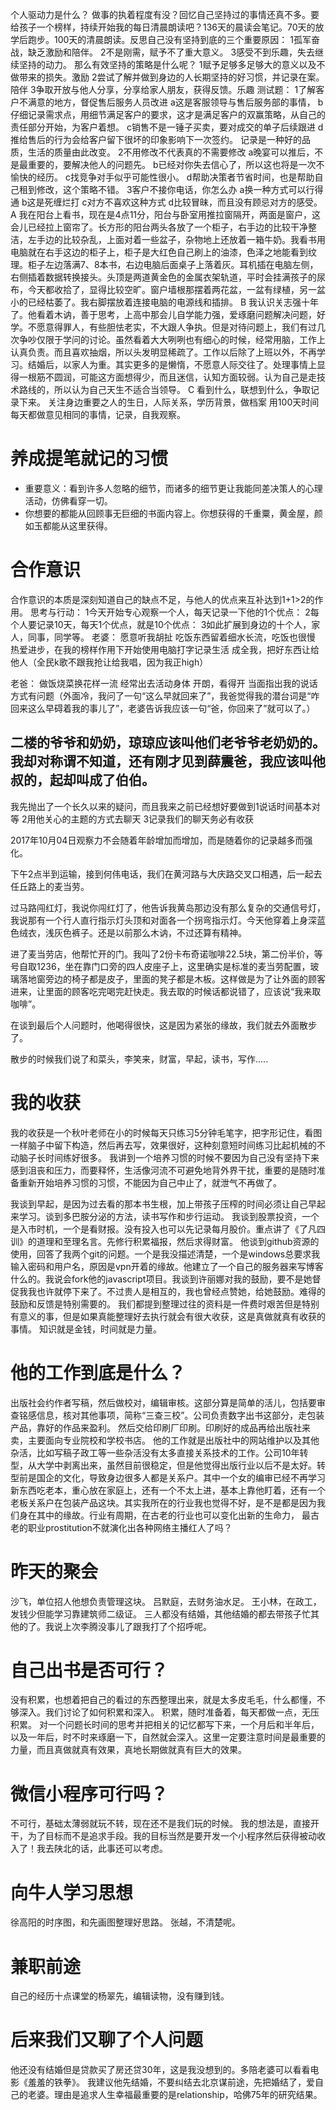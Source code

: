 个人驱动力是什么？
做事的执着程度有没？回忆自己坚持过的事情还真不多。要给孩子一个榜样，持续开始我的每日清晨朗读吧？136天的晨读会笔记。70天的放学后跑步。100天的清晨朗读。反思自己没有坚持到底的三个重要原因：
1孤军奋战，缺乏激励和陪伴。
2不是刚需，赋予不了重大意义。
3感受不到乐趣，失去继续坚持的动力。
那么有效坚持的策略是什么呢？
1赋予足够多足够大的意义以及不做带来的损失。激励
2尝试了解并做到身边的人长期坚持的好习惯，并记录在案。陪伴
3争取开放与他人分享，分享给家人朋友，获得反馈。乐趣
测试题：
1了解客户不满意的地方，督促售后服务人员改进
a这是客服领导与售后服务部的事情，
b仔细记录需求点，用细节满足客户的要求，这才是满足客户的双赢策略，从自己的责任部分开始，为客户着想。
c销售不是一锤子买卖，要对成交的单子后续跟进
d推给售后的行为会给客户留下很坏的印象影响下一次签约。
记录是一种好的品质，生活的质量由此改变。
2不用修改不代表真的不需要修改
a晚宴可以推后，不是最重要的，要解决他人的问题先。
b已经对你失去信心了，所以这也将是一次不愉快的经历。
c找竞争对手似乎可能性很小。
d帮助决策者节省时间，也是帮助自己租到修改，这个策略不错。
3客户不接你电话，你怎么办
a换一种方式可以行得通
b这是死缠烂打
c对方不喜欢这种方式
d比较冒昧，而且没有顾忌对方的感受。
A
我在阳台上看书，现在是4点11分，阳台与卧室用推拉窗隔开，两面是窗户，这会儿已经拉上窗帘了。长方形的阳台两头各放了一个柜子，右手边的比较干净整洁，左手边的比较杂乱，上面对着一些盆子，杂物地上还放着一箱牛奶。我看书用电脑就在右手这边的柜子上，柜子是大红色自己刷上的油漆，色泽之地能看到纹理。柜子左边落满7、8本书，右边电脑后面桌子上落着灰。耳机插在电脑左侧，右侧插着数据转换接头。头顶是两道黄金色的金属衣架轨道，平时会挂满孩子的尿布，今天都收拾了，显得比较空旷。窗户墙根那摆着两花盆，一盆有绿植，另一盆小的已经枯萎了。我右脚摆放着连接电脑的电源线和插排。
B
我认识关志强十年了。他看着木讷，善于思考，上高中那会儿自学能力强，爱琢磨问题解决问题，好学。不愿意得罪人，有些胆怯老实，不大跟人争执。但是对待问题上，我们有过几次争吵仅限于学问的讨论。虽然看着大大咧咧也有细心的时候，经常用脑，工作上认真负责。而且喜欢抽烟，所以头发明显稀疏了。工作以后除了上班以外，不再学习。结婚后，以家人为重。其实更多的是懒惰，不愿意人际交往了。处理事情上显得一根筋不圆润，可能这方面想得少，而且迷信，认知方面较弱。认为自己是走技术路线的，所以认为自己天生不适合当领导。
C
看到什么，联想到什么，争取记录下来。
关注身边重要之人的生日，人际关系，学历背景，做档案
用100天时间每天都做意见相同的事情，记录，自我观察。
# 养成提笔就记的习惯
* 重要意义：看到许多人忽略的细节，而诸多的细节更让我能同差决策人的心理活动，仿佛看穿一切。
* 你想要的都能从回顾事无巨细的书面内容上。你想获得的千重粟，黄金屋，颜如玉都能从这里获得。

# 合作意识
合作意识的本质是深刻知道自己的缺点不足，与他人的优点来互补达到1+1>2的作用。
思考与行动：
1今天开始专心观察一个人，每天记录一下他的1个优点：
2每个人要记录10天，每天1个优点，就是10个优点：
3如此扩展到身边的十个人，家人，同事，同学等。
老婆：
愿意听我胡扯
吃饭东西留着细水长流，吃饭也很慢
热爱进步，在我的榜样作用下开始使用电脑打字记录生活
成全我，把好东西让给他人（全民k歌不跟我抢让给我唱，因为我正high）

老爸：
做饭烧菜换花样一流
经常出去活动身体
开朗，看得开
当面指出我的说话方式有问题（外面冷，我问了一句“这么早就回来了”，我爸觉得我的潜台词是“咋回来这么早碍着我的事儿了”，老婆告诉我应该一句“爸，你回来了”就可以了。）

二楼的爷爷和奶奶，琼琼应该叫他们老爷爷老奶奶的。我却对称谓不知道，还有刚才见到薛震爸，我应该叫他叔的，起却叫成了伯伯。
------

我先抛出了一个长久以来的疑问，而且我来之前已经想好要做到1说话时间基本对等
2用他关心的主题的方式去聊天
3记录我们的聊天务必有收获

2017年10月04日观察力不会随着年龄增加而增加，而是随着你的记录越多而强化。

下午2点半到运输，接到何伟电话，我们在黄河路与大庆路交叉口相遇，后一起去任丘路上的麦当劳。

过马路闯红灯，我说你闯红灯了，他告诉我黄岛那边没有那么复杂的交通信号灯，我说那有一个行人直行指示灯头顶和对面各一个拐弯指示灯。今天他穿着上身深蓝色绒衣，浅灰色裤子。还是以前那么木讷，不过还算有精神。

进了麦当劳店，他帮忙开的门。我叫了2份卡布奇诺咖啡22.5块，第二份半价，等号自取1236，坐在靠门口旁的四人皮座子上，这里确实是标准的麦当劳配置，玻璃落地窗旁边的椅子都是皮子，里面的凳子都是木板。这样做是为了让外面的顾客进来，让里面的顾客吃完喝完赶快走。我去取的时候话都说错了，应该说“我来取咖啡”。

在谈到最后个人问题时，他喝得很快，这是因为紧张的缘故，我们就去外面散步了。

散步的时候我们说了和菜头，李笑来，财富，早起，读书，写作.....
# 我的收获
我的收获是一个秋叶老师在小的时候每天只练习5分钟毛笔字，把字形记住，看图一样脑子中留下构造，然后再去写，效果很好，这种刻意短时间练习比起机械的不动脑子长时间练好很多。
我讲到一个培养习惯的时候不要因为自己没有坚持下来感到沮丧和压力，而要释怀，生活像河流不可避免地背外界干扰，重要的是随时准备重新开始培养习惯的习惯，不能因为自己中止了，就泄气不再做了。

我谈到早起，是因为过去看的那本书生根，加上带孩子压榨的时间必须让自己早起来学习。谈到多巴胺分泌的方法，读书写作和步行运动。
我谈到股票投资，一个是入市时机，一个是看财报。没有投入也可以先记录每月股价。重点讲了《了凡四训》的道理和至理名言。先修行积累福报，然后求得财富。
他谈到github资源的使用，回答了我两个git的问题。一个是我没描述清楚，一个是windows总要求我输入密码和用户名，原因是vpn开着的缘故。他建立了一个自己的服务器来写博客什么的。我说会fork他的javascript项目。我谈到许丽娜对我的鼓励，要不是她督促我我也许就停下来了。不过贵人是相互的，我也曾经点赞她，给她鼓励。难得的鼓励和反馈是特别需要的。
我们都提到整理过往的资料是一件费时艰苦但是特别有意义的事，但是如果真能整理好去执行就会有很大收获，这是真做就真有收获的事情。
知识就是金钱，时间就是力量。

# 他的工作到底是什么？
出版社会约作者写稿，然后做校对，编辑审核。这部分算是简单的活儿，包括要审查铭感信息，核对其他事项，简称“三查三校”。公司负责数字出书这部分，走包装产品，靠好的作品来盈利。
然后交给印刷厂印刷。印刷好的成品再给出版社来卖，主要面向专业院校和学校书店。
他的工作就是出版社中的网站维护以及其他杂活，比如写稿子政工等一些杂活没有太多直接关系技术的工作。公司10年转型，从大学中剥离出来，虽然目前很稳定，但是他觉得出版行业以后不是太好。转型前是国企的文化，导致身边很多人都是关系户。其中一个女的编审已经不再学习新东西吃老本，重心放在家庭上，还有一个不太上进，基本上靠他盯着，还有一个老板关系户在包装产品这块。其实我所在的行业我也觉得不好，是不是都是因为我们身在其中的缘故。行业有周期，在古老的行业也可以变化出新的生命力， 最古老的职业prostitution不就演化出各种网络主播红人了吗？

# 昨天的聚会
沙飞，单位招人他想负责管理这块。
吕默庭，去财务油水足。
王小林，在政工，发钱少但能学习靠建筑师二级证。
三人都没有结婚，其他结婚的都去带孩子忙其他的了。我说上次李腾没事儿了跟我打了个招呼呢。

# 自己出书是否可行？
没有积累，也想着把自己的看过的东西整理出来，就是太多皮毛毛，什么都懂，不够深入。我们讨论了如何积累和深入。
积累，随时准备着，每天都做一点，无压积累。
对一个问题长时间的思考并把相关的记忆都写下来，一个月后和半年后，以及一年后，时不时来琢磨一下，自然就会深入。这里一定要注意时间是最重要的力量，而且真做就真有效果，真地长期做就真有巨大的效果。

# 微信小程序可行吗？
不可行，基础太薄弱就玩不转，现在还不是我们玩的时候。
我的想法是，直接开干，为了目标而不是追求手段。我的目标当然是要开发一个小程序然后获得被动收入了！我去陕北的话，此事还可以考虑。

# 向牛人学习思想
徐高阳的时序图，和先画图整理好思路。
张越，不清楚呢。

# 兼职前途
自己的经历十点课堂的杨翠先，编辑读物，没有赚到钱。

# 后来我们又聊了个人问题
他还没有结婚但是贷款买了房还贷30年，这是我没想到的。多陪老婆可以看看电影《羞羞的铁拳》。
我建议他先结婚，不要纠结去北京谋前途，先把婚结了，爱自己的老婆。理由是追求人生幸福最重要的是relationship，哈佛75年的研究结果。

